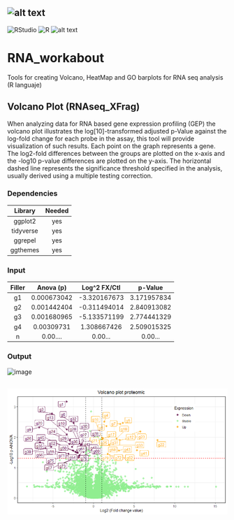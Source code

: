 ## ![alt text](https://github.com/ArcanaBatch/RNA_workabout/blob/main/Imagen1.bmp)

 ![RStudio](https://img.shields.io/badge/RStudio-4285F4?style=for-the-badge&logo=rstudio&logoColor=white)
 ![R](https://img.shields.io/badge/r-%23276DC3.svg?style=for-the-badge&logo=r&logoColor=white)
  ![alt text](https://img.shields.io/badge/Version-1.01-brightgreen)
# RNA_workabout
Tools for creating Volcano, HeatMap and GO barplots for RNA seq analysis (R languaje)
## Volcano Plot (RNAseq_XFrag)
When analyzing data for RNA based gene expression profiling (GEP) the volcano plot illustrates the log[10]-transformed adjusted p-Value against the log-fold change for each probe in the assay, this tool will provide visualization of such results.
Each point on the graph represents a gene. The log2-fold differences between the groups are plotted on the x-axis and the -log10 p-value differences are plotted on the y-axis. The horizontal dashed line represents the significance threshold specified in the analysis, usually derived using a multiple testing correction.

### Dependencies # 

| Library | Needed |
| :----: | :----: |
| ggplot2 | yes |
| tidyverse | yes |
| ggrepel | yes |
| ggthemes | yes |

### Input # 

| Filler |	Anova (p) |	Log^2 FX/Ctl |	p-Value |
| :---: | :---: | :---: | :---: |
| g1 |	0.000673042 |	-3.320167673 |	3.171957834 |
| g2 |	0.001442404 |	-0.311494014 |	2.840913082 |
| g3 |	0.001680965 |	-5.133571199 |	2.774441329 |
| g4 |	0.00309731 |	1.308667426 |	2.509015325 |
| n | 0.00.... | 0.00... | 0.00... |


### Output # 

![image](https://github.com/ArcanaBatch/RNA_workabout/assets/33105910/005492bc-ce16-494a-8e50-3be87dd3a9c8)








## ![alt text](https://github.com/ArcanaBatch/RNA_workabout/blob/main/git_volcano.png)





